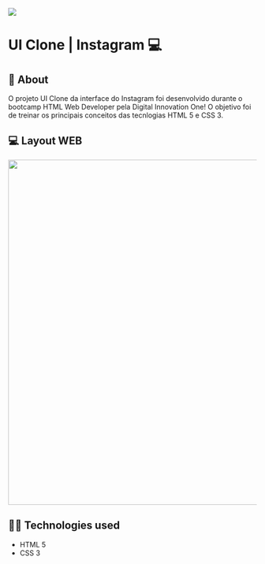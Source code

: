 ![](C:\Users\ViniV\Documents\estudos\clone-instagram\img\instagram-logo.png)

# UI Clone | Instagram 💻 

## 📝 About
O projeto UI Clone da interface do Instagram foi desenvolvido durante o bootcamp HTML Web Developer pela Digital Innovation One! O objetivo foi de treinar os principais conceitos das tecnlogias HTML 5 e CSS 3.

## 💻 Layout WEB
<div align="center">
       <img src="https://user-images.githubusercontent.com/68609143/121578729-5c76ce00-ca01-11eb-9bf3-3750f7ebeea6.JPG"/ width="700px">
</div>

## 👨‍💻 Technologies used
+ HTML 5
+ CSS 3
